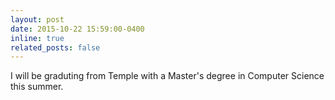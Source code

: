 ```yaml
---
layout: post
date: 2015-10-22 15:59:00-0400
inline: true
related_posts: false
---
```


I will be graduting from Temple with a Master's degree in Computer Science this summer.
